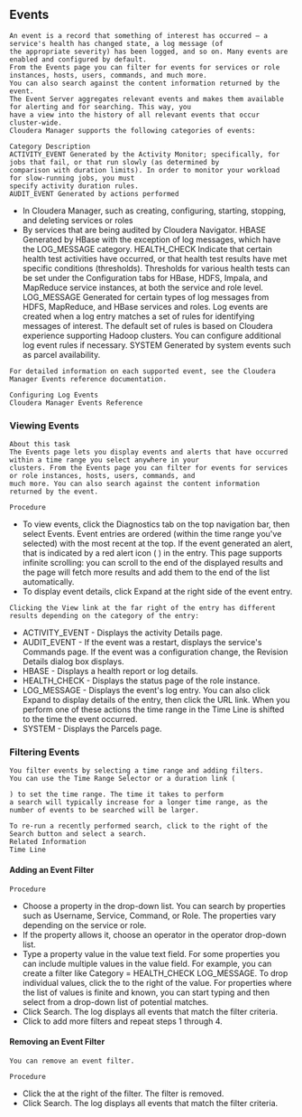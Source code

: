 ## Events

```
An event is a record that something of interest has occurred – a service's health has changed state, a log message (of
the appropriate severity) has been logged, and so on. Many events are enabled and configured by default.
From the Events page you can filter for events for services or role instances, hosts, users, commands, and much more.
You can also search against the content information returned by the event.
The Event Server aggregates relevant events and makes them available for alerting and for searching. This way, you
have a view into the history of all relevant events that occur cluster-wide.
Cloudera Manager supports the following categories of events:
```
```
Category Description
ACTIVITY_EVENT Generated by the Activity Monitor; specifically, for jobs that fail, or that run slowly (as determined by
comparison with duration limits). In order to monitor your workload for slow-running jobs, you must
specify activity duration rules.
AUDIT_EVENT Generated by actions performed
```
- In Cloudera Manager, such as creating, configuring, starting, stopping, and deleting services or roles
- By services that are being audited by Cloudera Navigator.
HBASE Generated by HBase with the exception of log messages, which have the LOG_MESSAGE category.
HEALTH_CHECK Indicate that certain health test activities have occurred, or that health test results have met specific
conditions (thresholds).
Thresholds for various health tests can be set under the Configuration tabs for HBase, HDFS, Impala, and
MapReduce service instances, at both the service and role level.
LOG_MESSAGE Generated for certain types of log messages from HDFS, MapReduce, and HBase services and roles. Log
events are created when a log entry matches a set of rules for identifying messages of interest. The default
set of rules is based on Cloudera experience supporting Hadoop clusters. You can configure additional log
event rules if necessary.
SYSTEM Generated by system events such as parcel availability.

```
For detailed information on each supported event, see the Cloudera Manager Events reference documentation.
```

```
Configuring Log Events
Cloudera Manager Events Reference
```
### Viewing Events

```
About this task
The Events page lets you display events and alerts that have occurred within a time range you select anywhere in your
clusters. From the Events page you can filter for events for services or role instances, hosts, users, commands, and
much more. You can also search against the content information returned by the event.
```
```
Procedure
```
- To view events, click the Diagnostics tab on the top navigation bar, then select Events.
    Event entries are ordered (within the time range you've selected) with the most recent at the top. If the event
    generated an alert, that is indicated by a red alert icon ( ) in the entry.
    This page supports infinite scrolling: you can scroll to the end of the displayed results and the page will fetch more
    results and add them to the end of the list automatically.
- To display event details, click Expand at the right side of the event entry.

```
Clicking the View link at the far right of the entry has different results depending on the category of the entry:
```
- ACTIVITY_EVENT - Displays the activity Details page.
- AUDIT_EVENT - If the event was a restart, displays the service's Commands page. If the event was a
    configuration change, the Revision Details dialog box displays.
- HBASE - Displays a health report or log details.
- HEALTH_CHECK - Displays the status page of the role instance.
- LOG_MESSAGE - Displays the event's log entry. You can also click Expand to display details of the entry,
    then click the URL link. When you perform one of these actions the time range in the Time Line is shifted to
    the time the event occurred.
- SYSTEM - Displays the Parcels page.

### Filtering Events

```
You filter events by selecting a time range and adding filters.
You can use the Time Range Selector or a duration link (
```
```
) to set the time range. The time it takes to perform
a search will typically increase for a longer time range, as the number of events to be searched will be larger.
```
```
To re-run a recently performed search, click to the right of the Search button and select a search.
Related Information
Time Line
```

#### Adding an Event Filter

```
Procedure
```
- Choose a property in the drop-down list. You can search by properties such as Username, Service, Command, or
    Role. The properties vary depending on the service or role.
- If the property allows it, choose an operator in the operator drop-down list.
- Type a property value in the value text field. For some properties you can include multiple values in the value
    field. For example, you can create a filter like Category = HEALTH_CHECK LOG_MESSAGE. To drop
    individual values, click the to the right of the value. For properties where the list of values is finite and known,
    you can start typing and then select from a drop-down list of potential matches.
- Click Search. The log displays all events that match the filter criteria.
- Click to add more filters and repeat steps 1 through 4.

#### Removing an Event Filter

```
You can remove an event filter.
```
```
Procedure
```
- Click the at the right of the filter. The filter is removed.
- Click Search. The log displays all events that match the filter criteria.

